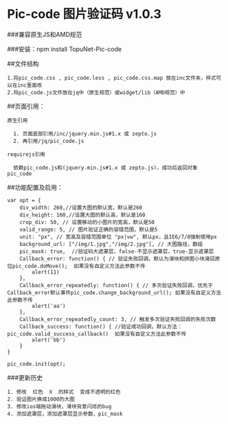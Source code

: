 Pic-code 图片验证码 v1.0.3
====


###兼容原生JS和AMD规范

###安装：npm install TopuNet-Pic-code


##文件结构

    
    1.将pic_code.css , pic_code.less , pic_code.css.map 放在inc文件夹，样式可以在inc里面改
    2.将pic_code.js文件放在jq中（原生规范）或widget/lib（AMD规范）中
   
##页面引用：
        
    原生引用
    
      1. 页面底部引用/inc/jquery.min.js#1.x 或 zepto.js
      2. 再引用/jq/pic_code.js
        
    requirejs引用
    
      依赖pic_code.js和(jquery.min.js#1.x 或 zepto.js)，成功后返回对象 pic_code
        
    
##功能配置及启用：

    var opt = {
        div_width: 260,//设置大图的默认宽，默认是260
        div_height: 160,//设置大图的默认高，默认是160
        crop_div: 50, // 设置移动的小图片的宽高，默认是50
        valid_range: 5, // 图片验证正确的容错范围，默认是5
        unit: "px", // 宽高及容错范围单位 "px|vw", 默认px，且IE6/7/8强制使用px
        background_url: ["/img/1.jpg","/img/2.jpg"], // 大图路径，数组
        pic_mask: true,  //验证码大遮罩层，false-不显示遮罩层，true-显示遮罩层
        Callback_error: function() { // 验证失败回调，默认为滑块和拼图小块滑回原位pic_code.doMove();  如果没有自定义方法此参数不传
        	alert(11)
        }, 
        Callback_error_repeatedly: function() { // 多次验证失败回调，优先于Callback_error默认事件pic_code.change_background_url(); 如果没有自定义方法此参数不传
        	alert('aa')
        }, 
        Callback_error_repeatedly_count: 3, // 触发多次验证失败回调的失败次数
        Callback_success: function() { //验证成功回调，默认方法：pic_code.valid_success_callback()	如果没有自定义方法此参数不传
        	alert('bb')
        }
    }
    
    pic_code.init(opt);



###更新历史
    
    1. 修改  红色  X  的样式  变成不透明的红色
    2. 验证图片换成1000的大图
    3. 修改ios端拖动滑块，滑块背景闪烁的bug
    4. 添加遮罩层，添加遮罩层显示参数，pic_mask
    
